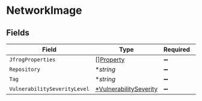 # NetworkImage


## Fields

| Field                                                                  | Type                                                                   | Required                                                               | Description                                                            |
| ---------------------------------------------------------------------- | ---------------------------------------------------------------------- | ---------------------------------------------------------------------- | ---------------------------------------------------------------------- |
| `JfrogProperties`                                                      | [][Property](../../models/shared/property.md)                          | :heavy_minus_sign:                                                     | N/A                                                                    |
| `Repository`                                                           | **string*                                                              | :heavy_minus_sign:                                                     | N/A                                                                    |
| `Tag`                                                                  | **string*                                                              | :heavy_minus_sign:                                                     | N/A                                                                    |
| `VulnerabilitySeverityLevel`                                           | [*VulnerabilitySeverity](../../models/shared/vulnerabilityseverity.md) | :heavy_minus_sign:                                                     | N/A                                                                    |